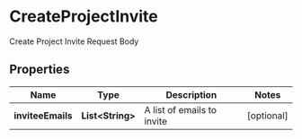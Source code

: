 

# CreateProjectInvite

Create Project Invite Request Body

## Properties

| Name | Type | Description | Notes |
|------------ | ------------- | ------------- | -------------|
|**inviteeEmails** | **List&lt;String&gt;** | A list of emails to invite |  [optional] |



